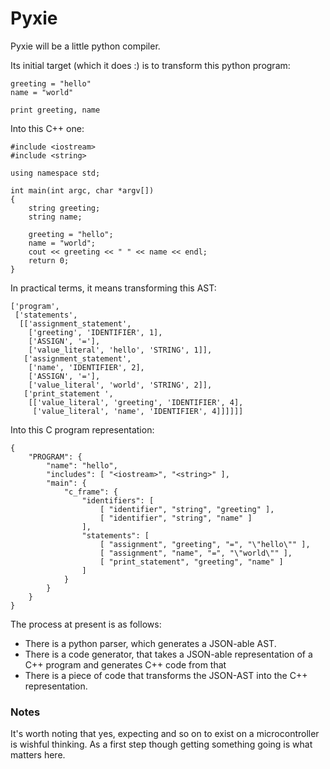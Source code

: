 Pyxie
=====

Pyxie will be a little python compiler.

Its initial target (which it does :) is to transform this python program:

    greeting = "hello"
    name = "world"

    print greeting, name

Into this C++ one:

    #include <iostream>
    #include <string>

    using namespace std;

    int main(int argc, char *argv[])
    {
        string greeting;
        string name;

        greeting = "hello";
        name = "world";
        cout << greeting << " " << name << endl;
        return 0;
    }

In practical terms, it means transforming this AST:

    ['program',
     ['statements',
      [['assignment_statement',
        ['greeting', 'IDENTIFIER', 1],
        ['ASSIGN', '='],
        ['value_literal', 'hello', 'STRING', 1]],
       ['assignment_statement',
        ['name', 'IDENTIFIER', 2],
        ['ASSIGN', '='],
        ['value_literal', 'world', 'STRING', 2]],
       ['print_statement ',
        [['value_literal', 'greeting', 'IDENTIFIER', 4],
         ['value_literal', 'name', 'IDENTIFIER', 4]]]]]]

Into this C program representation:

    {
        "PROGRAM": {
            "name": "hello",
            "includes": [ "<iostream>", "<string>" ],
            "main": {
                "c_frame": {
                    "identifiers": [
                        [ "identifier", "string", "greeting" ],
                        [ "identifier", "string", "name" ]
                    ],
                    "statements": [
                        [ "assignment", "greeting", "=", "\"hello\"" ],
                        [ "assignment", "name", "=", "\"world\"" ],
                        [ "print_statement", "greeting", "name" ]
                    ]
                }
            }
        }
    }

The process at present is as follows:

 - There is a python parser, which generates a JSON-able AST.
 - There is a code generator, that takes a JSON-able representation of a C++
   program and generates C++ code from that
 - There is a piece of code that transforms the JSON-AST into the C++ representation.


### Notes

It's worth noting that yes, expecting <string> and so on to exist on
a microcontroller is wishful thinking. As a first step though getting
something going is what matters here.






